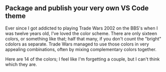 ## Package and publish your very own VS Code theme

Ever since I got addicted to playing Trade Wars 2002 on the BBS's when I was twelve years old, I've loved the color scheme. 
There are only sixteen colors, or something like that; half that many, if you don't count the "bright" cdolors as separate. 
Trade Wars managed to use those colors in very appealing combinations, often by mixing complementary colors together. 

Here are 14 of the colors; I feel like I'm forgetting a couple, but I can't think which they are.


